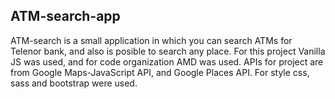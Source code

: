 ## ATM-search-app

ATM-search is a small application in which you can search ATMs for Telenor bank, and also is posible to search any place. 
For this project Vanilla JS was used, and for code organization AMD was used. APIs for project are from Google Maps-JavaScript API, and 
Google Places API. For style css, sass and bootstrap were used.
